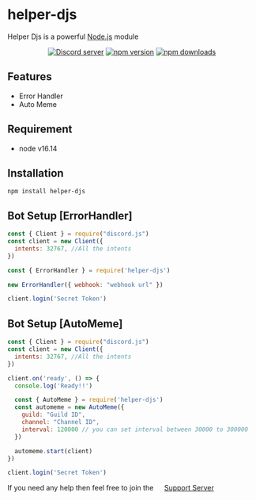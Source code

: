 # helper-djs
Helper Djs is a powerful [Node.js](https://nodejs.org/) module

<div align="center">
  <p>
    <a href="https://discord.gg/zyRX8nNt7b"><img src="https://img.shields.io/discord/867769297467473950?color=5865F2&logo=discord&logoColor=white" alt="Discord server" /></a>
    <a href="https://www.npmjs.com/package/helper-djs"><img src="https://img.shields.io/npm/v/helper-djs.svg?maxAge=3600" alt="npm version" /></a>
    <a href="https://www.npmjs.com/package/helper-djs"><img src="https://img.shields.io/npm/dt/helper-djs.svg?maxAge=3600" alt="npm downloads" /></a>
  </p>
</div>

## Features
- Error Handler
- Auto Meme

## Requirement
- node v16.14

## Installation

```sh-session
npm install helper-djs
```

## Bot Setup [ErrorHandler]

```js
const { Client } = require("discord.js")
const client = new Client({
  intents: 32767, //All the intents
})

const { ErrorHandler } = require('helper-djs')

new ErrorHandler({ webhook: "webhook url" })

client.login('Secret Token')
```

## Bot Setup [AutoMeme]

```js
const { Client } = require("discord.js")
const client = new Client({
  intents: 32767, //All the intents
})

client.on('ready', () => {
  console.log('Ready!!')

  const { AutoMeme } = require('helper-djs')
  const automeme = new AutoMeme({
    guild: "Guild ID",
    channel: "Channel ID",
    interval: 120000 // you can set interval between 30000 to 300000
  })

  automeme.start(client)
})

client.login('Secret Token')
```

If you need any help then feel free to join the <img src='https://cdn.icon-icons.com/icons2/2108/PNG/512/discord_icon_130958.png' width='14'> [Support Server](https://discord.gg/zyRX8nNt7b)

